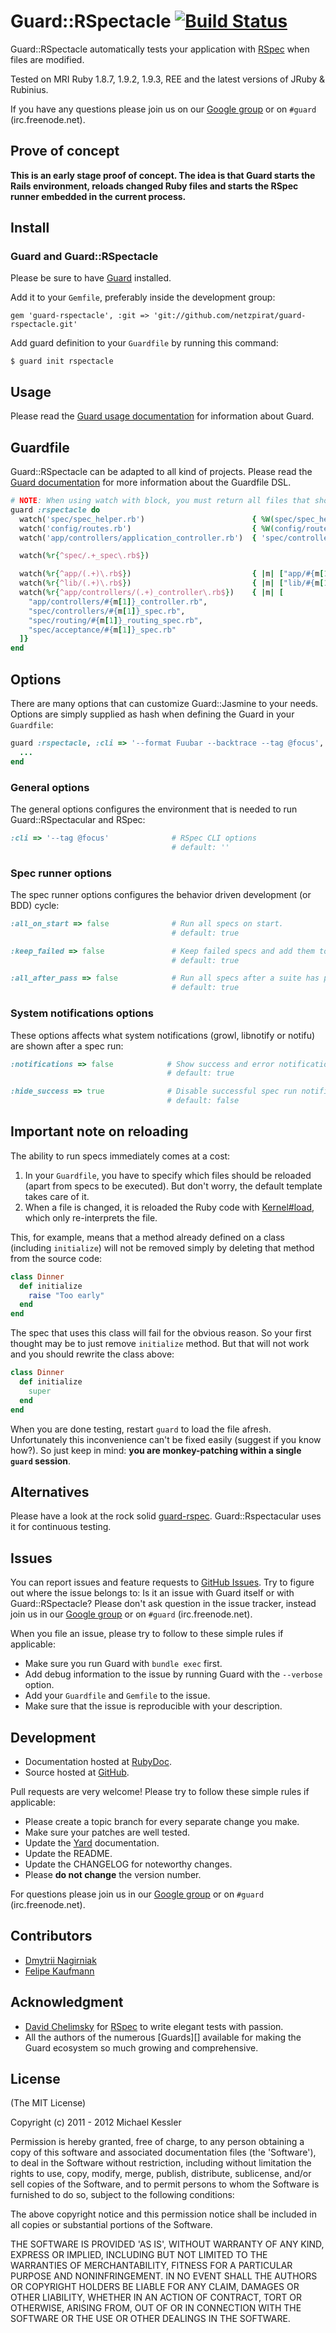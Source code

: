 # Guard::RSpectacle [![Build Status](https://secure.travis-ci.org/netzpirat/guard-rspectacle.png)](http://travis-ci.org/netzpirat/guard-rspectacle)

Guard::RSpectacle automatically tests your application with [RSpec]() when files are modified.

Tested on MRI Ruby 1.8.7, 1.9.2, 1.9.3, REE and the latest versions of JRuby & Rubinius.

If you have any questions please join us on our [Google group](http://groups.google.com/group/guard-dev) or on `#guard`
(irc.freenode.net).

## Prove of concept

**This is an early stage proof of concept. The idea is that Guard starts the Rails environment, reloads changed Ruby files and starts the RSpec runner embedded in the current process.**

## Install

### Guard and Guard::RSpectacle

Please be sure to have [Guard](https://github.com/guard/guard) installed.

Add it to your `Gemfile`, preferably inside the development group:

    gem 'guard-rspectacle', :git => 'git://github.com/netzpirat/guard-rspectacle.git'

Add guard definition to your `Guardfile` by running this command:

    $ guard init rspectacle

## Usage

Please read the [Guard usage documentation](https://github.com/guard/guard#readme) for information about Guard.

## Guardfile

Guard::RSpectacle can be adapted to all kind of projects. Please read the
[Guard documentation](https://github.com/guard/guard#readme) for more information about the Guardfile DSL.

```ruby
# NOTE: When using watch with block, you must return all files that should be reloaded.
guard :rspectacle do
  watch('spec/spec_helper.rb')                        { %W(spec/spec_helper spec) }
  watch('config/routes.rb')                           { %W(config/routes.rb spec/routing) }
  watch('app/controllers/application_controller.rb')  { 'spec/controllers' }

  watch(%r{^spec/.+_spec\.rb$})

  watch(%r{^app/(.+)\.rb$})                           { |m| ["app/#{m[1]}.rb", "spec/#{m[1]}_spec.rb"] }
  watch(%r{^lib/(.+)\.rb$})                           { |m| ["lib/#{m[1]}.rb", "spec/lib/#{m[1]}_spec.rb"] }
  watch(%r{^app/controllers/(.+)_controller\.rb$})    { |m| [
    "app/controllers/#{m[1]}_controller.rb",
    "spec/controllers/#{m[1]}_spec.rb",
    "spec/routing/#{m[1]}_routing_spec.rb",
    "spec/acceptance/#{m[1]}_spec.rb"
  ]}
end
```

## Options

There are many options that can customize Guard::Jasmine to your needs. Options are simply supplied as hash when
defining the Guard in your `Guardfile`:

```ruby
guard :rspectacle, :cli => '--format Fuubar --backtrace --tag @focus', :all_on_start => false do
  ...
end
```

### General options

The general options configures the environment that is needed to run Guard::RSpectacular and RSpec:

```ruby
:cli => '--tag @focus'              # RSpec CLI options
                                    # default: ''
```

### Spec runner options

The spec runner options configures the behavior driven development (or BDD) cycle:

```ruby
:all_on_start => false              # Run all specs on start.
                                    # default: true

:keep_failed => false               # Keep failed specs and add them to the next run again.
                                    # default: true

:all_after_pass => false            # Run all specs after a suite has passed again after failing.
                                    # default: true
```

### System notifications options

These options affects what system notifications (growl, libnotify or notifu) are shown after a spec run:

```ruby
:notifications => false            # Show success and error notifications.
                                   # default: true

:hide_success => true              # Disable successful spec run notification.
                                   # default: false
```

## Important note on reloading

The ability to run specs immediately comes at a cost:

1. In your `Guardfile`, you have to specify which files should be reloaded (apart from specs to be executed).  But don't
worry, the default template takes care of it.
2. When a file is changed, it is reloaded the Ruby code with
[Kernel#load](http://ruby-doc.org/core-1.9.3/Kernel.html#method-i-load), which only re-interprets the file.

This, for example, means that a method already defined on a class (including `initialize`) will not be removed
simply by deleting that method from the source code:

```ruby
class Dinner
  def initialize
    raise "Too early"
  end
end
```

The spec that uses this class will fail for the obvious reason. So your first thought may be to just remove `initialize`
method. But that will not work and you should rewrite the class above:

```ruby
class Dinner
  def initialize
    super
  end
end
```

When you are done testing, restart `guard` to load the file afresh. Unfortunately this inconvenience can't be fixed
easily (suggest if you know how?). So just keep in mind: **you are monkey-patching within a single `guard` session**.

## Alternatives

Please have a look at the rock solid [guard-rspec](https://github.com/guard/guard-rspec). Guard::Rspectacular uses it
for continuous testing.

## Issues

You can report issues and feature requests to [GitHub Issues](https://github.com/netzpirat/guard-rspectacle/issues).
Try to figure out where the issue belongs to: Is it an issue with Guard itself or with Guard::RSpectacle? Please don't
ask question in the issue tracker, instead join us in our [Google group](http://groups.google.com/group/guard-dev) or on
`#guard` (irc.freenode.net).

When you file an issue, please try to follow to these simple rules if applicable:

* Make sure you run Guard with `bundle exec` first.
* Add debug information to the issue by running Guard with the `--verbose` option.
* Add your `Guardfile` and `Gemfile` to the issue.
* Make sure that the issue is reproducible with your description.

## Development

- Documentation hosted at [RubyDoc](http://rubydoc.info/github/guard/guard-rspectacle/master/frames).
- Source hosted at [GitHub](https://github.com/netzpirat/guard-rspectacle).

Pull requests are very welcome! Please try to follow these simple rules if applicable:

* Please create a topic branch for every separate change you make.
* Make sure your patches are well tested.
* Update the [Yard](http://yardoc.org/) documentation.
* Update the README.
* Update the CHANGELOG for noteworthy changes.
* Please **do not change** the version number.

For questions please join us in our [Google group](http://groups.google.com/group/guard-dev) or on
`#guard` (irc.freenode.net).

## Contributors

* [Dmytrii Nagirniak](https://github.com/dnagir)
* [Felipe Kaufmann](https://github.com/effkay)

## Acknowledgment

- [David Chelimsky](https://github.com/dchelimsky) for [RSpec](https://github.com/rspec) to write elegant tests with passion.
- All the authors of the numerous [Guards][] available for making the Guard ecosystem so much growing and comprehensive.

## License

(The MIT License)

Copyright (c) 2011 - 2012 Michael Kessler

Permission is hereby granted, free of charge, to any person obtaining
a copy of this software and associated documentation files (the
'Software'), to deal in the Software without restriction, including
without limitation the rights to use, copy, modify, merge, publish,
distribute, sublicense, and/or sell copies of the Software, and to
permit persons to whom the Software is furnished to do so, subject to
the following conditions:

The above copyright notice and this permission notice shall be
included in all copies or substantial portions of the Software.

THE SOFTWARE IS PROVIDED 'AS IS', WITHOUT WARRANTY OF ANY KIND,
EXPRESS OR IMPLIED, INCLUDING BUT NOT LIMITED TO THE WARRANTIES OF
MERCHANTABILITY, FITNESS FOR A PARTICULAR PURPOSE AND NONINFRINGEMENT.
IN NO EVENT SHALL THE AUTHORS OR COPYRIGHT HOLDERS BE LIABLE FOR ANY
CLAIM, DAMAGES OR OTHER LIABILITY, WHETHER IN AN ACTION OF CONTRACT,
TORT OR OTHERWISE, ARISING FROM, OUT OF OR IN CONNECTION WITH THE
SOFTWARE OR THE USE OR OTHER DEALINGS IN THE SOFTWARE.

